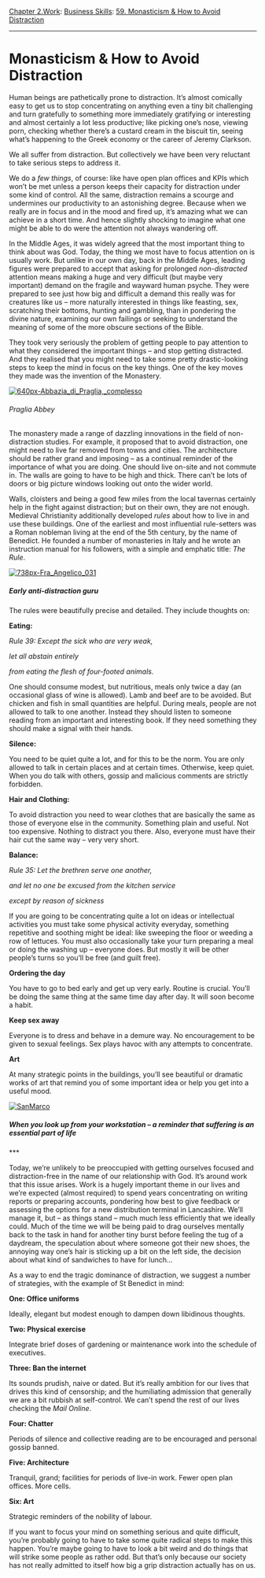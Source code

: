 [Chapter 2.Work](https://www.theschooloflife.com/thebookoflife/category/work/): [Business Skills](https://www.theschooloflife.com/thebookoflife/category/work/business-skills/): [59. Monasticism & How to Avoid Distraction](https://www.theschooloflife.com/thebookoflife/monasticism-how-to-avoid-distraction/)

* * *

# Monasticism & How to Avoid Distraction

Human beings are pathetically prone to distraction. It’s almost comically easy to get us to stop concentrating on anything even a tiny bit challenging and turn gratefully to something more immediately gratifying or interesting and almost certainly a lot less productive; like picking one’s nose, viewing porn, checking whether there’s a custard cream in the biscuit tin, seeing what’s happening to the Greek economy or the career of Jeremy Clarkson.

We all suffer from distraction. But collectively we have been very reluctant to take serious steps to address it.&nbsp; &nbsp;

We do a _few things_, of course: like have open plan offices and KPIs which won’t be met unless a person keeps their capacity for distraction under some kind of control. All the same, distraction remains a scourge and undermines our productivity to an astonishing degree. Because when we really are in focus and in the mood and fired up, it’s amazing what we can achieve in a short time. And hence slightly shocking to imagine what one might be able to do were the attention not always wandering off.&nbsp;

In the Middle Ages, it was widely agreed that the most important thing to think about was God. Today, the thing we most have to focus attention on is usually work. But unlike in our own day, back in the Middle Ages, leading figures were prepared to accept that asking for prolonged _non-distracted_ attention means making a huge and very difficult (but maybe very important) demand on the fragile and wayward human psyche. They were prepared to see just how big and difficult a demand this really was for creatures like us – more naturally interested in things like feasting, sex, scratching their bottoms, hunting and gambling, than in pondering the divine nature, examining our own failings or seeking to understand the meaning of some of the more obscure sections of the Bible.

They took very seriously the problem of getting people to pay attention to what they considered the important things – and stop getting distracted. And they realised that you might need to take some pretty drastic-looking steps to keep the mind in focus on the key things.&nbsp;One of the key moves they made was the invention of the Monastery.&nbsp;

[![640px-Abbazia_di_Praglia,_complesso](https://www.theschooloflife.com/thebookoflife/wp-content/uploads/2015/03/640px-Abbazia_di_Praglia_complesso.jpg)](http://www.thebookoflife.org/wp-content/uploads/2015/03/640px-Abbazia_di_Praglia_complesso.jpg)

###### Praglia Abbey

The monastery made a range of dazzling innovations in the field of non-distraction studies. For example, it proposed that to avoid distraction, one might need to live far removed from towns and cities. The architecture should be rather grand and imposing – as a continual reminder of the importance of what you are doing. One should live on-site and not commute in. The walls are going to have to be high and thick. There can’t be lots of doors or big picture windows looking out onto the wider world.

Walls, cloisters and being a good few miles from the local tavernas certainly help in the fight against distraction;&nbsp;but on their own, they are not enough. Medieval Christianity additionally developed _rules_ about how to live in and use these buildings. One of the earliest and most influential rule-setters was a Roman nobleman living at the end of the 5th century, by the name of Benedict.&nbsp;He founded a number of monasteries in Italy and he wrote an instruction manual for his followers, with a simple and emphatic title: _The Rule_.

[![738px-Fra_Angelico_031](https://www.theschooloflife.com/thebookoflife/wp-content/uploads/2015/03/738px-Fra_Angelico_031.jpg)](http://www.thebookoflife.org/wp-content/uploads/2015/03/738px-Fra_Angelico_031.jpg)

##### Early anti-distraction guru

The rules were beautifully precise and detailed. They include thoughts on:

**Eating:**

_Rule 39: Except the sick who are very weak,_

_let all abstain entirely_

_from eating the flesh of four-footed animals._

One should consume modest, but nutritious, meals only twice a day (an occasional glass of wine is allowed). Lamb and beef are to be avoided. But chicken and fish in small quantities are helpful. During meals, people are not allowed to talk to one another. Instead they should listen to someone reading from an important and interesting book. If they need something they should make a signal with their hands.

**Silence:**

You need to be quiet quite a lot, and for this to be the norm. You are only allowed to talk in certain places and at certain times. Otherwise, keep quiet. When you do talk with others, gossip and malicious comments are strictly forbidden.

**Hair and Clothing:**

To avoid distraction you need to wear clothes that are basically the same as those of everyone else in the community. Something plain and useful. Not too expensive. Nothing to distract you there. Also, everyone must have their hair cut the same way – very very short.

**Balance:**

_Rule 35: Let the brethren serve one another,_

_and let no one be excused from the kitchen service_

_except by reason of sickness_

If you are going to be concentrating quite a lot on ideas or intellectual activities you must take some physical activity everyday, something repetitive and soothing might be ideal: like sweeping the floor or weeding a row of lettuces. You must also occasionally take your turn preparing a meal or doing the washing up – everyone does. But mostly it will be other people’s turns so you’ll be free (and guilt free).

**Ordering the day**

You have to go to bed early and get up very early. Routine is crucial. You’ll be doing the same thing at the same time day after day. It will soon become a habit.

**Keep sex away**

Everyone is to dress and behave in a demure way. No encouragement to be given to sexual feelings. Sex plays havoc with any attempts to concentrate.

**Art**

At many strategic points in the buildings, you’ll see beautiful or dramatic works of art that remind you of some important idea or help you get into a useful mood.

[![SanMarco](https://www.theschooloflife.com/thebookoflife/wp-content/uploads/2015/03/SanMarco.jpg)](http://www.thebookoflife.org/wp-content/uploads/2015/03/SanMarco.jpg)

##### When you look up from your workstation – a reminder that suffering is an essential part of life&nbsp;

\*\*\*

Today, we’re unlikely to be preoccupied with getting ourselves focused and distraction-free in the name of our relationship with God. It’s around work that this issue arises. Work is a hugely important theme in our lives and we’re expected (almost required) to spend years concentrating on writing reports or preparing accounts, pondering how best to give feedback or assessing the options for a new distribution terminal in Lancashire. We’ll manage it, but – as things stand – much much less efficiently that we ideally could. Much of the time we will be being paid to drag ourselves mentally back to the task in hand for another tiny burst before feeling the tug of a daydream, the speculation about where someone got their new shoes, the annoying way one’s hair is sticking up a bit on the left side, the decision about what kind of sandwiches to have for lunch…

As a way to end the tragic dominance of distraction, we suggest a number of strategies, with the example of St Benedict in mind:

**One: Office uniforms**

Ideally, elegant but modest enough to dampen down libidinous thoughts.

**Two: Physical exercise**

Integrate brief doses of gardening or maintenance work into the schedule of executives.

**Three: Ban the internet**

Its sounds prudish, naive or dated. But it’s really ambition for our lives that drives this kind of censorship; and the humiliating admission that generally we are a bit rubbish at self-control. We can’t spend the rest of our lives checking the _Mail Online_.

**Four: Chatter**

Periods of silence and collective reading are to be encouraged and personal gossip banned.

**Five: Architecture**

Tranquil, grand; facilities for periods of live-in work. Fewer open plan offices. More cells.

**Six: Art**

Strategic reminders of the nobility of labour.

If you want to focus your mind on something serious and quite difficult, you’re probably going to have to take some quite radical steps to make this happen. You’re maybe going to have to look a bit weird and do things that will strike some people as rather odd. But that’s only because our society has not really admitted to itself how big a grip distraction actually has on us.
